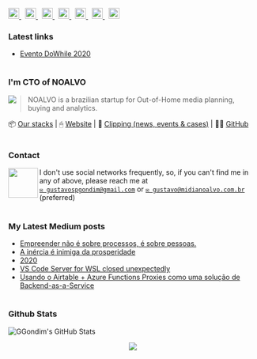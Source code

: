 <p align="left">
  <a href="http://www.linkedin.com/in/gustavogondim">
    <img alt="" width="22px" src="https://cdn.jsdelivr.net/npm/simple-icons@v3/icons/linkedin.svg" />
  </a>
  &nbsp;
  <a href="https://twitter.com/ggondim">
    <img alt="" width="22px" src="https://cdn.jsdelivr.net/npm/simple-icons@v3/icons/twitter.svg" />
  </a>
  &nbsp;
  <a href="https://medium.com/@ggondim">
    <img alt="" width="22px" src="https://cdn.jsdelivr.net/npm/simple-icons@v3/icons/medium.svg" />
  </a>
  &nbsp;
  <a href="https://facebook.com/ggondim">
    <img alt="" width="22px" src="https://cdn.jsdelivr.net/npm/simple-icons@v3/icons/facebook.svg" />
  </a>
  &nbsp;
  <a href="https://instagram.com/gondimgustavo">
    <img alt="" width="22px" src="https://cdn.jsdelivr.net/npm/simple-icons@v3/icons/instagram.svg" />
  </a>
  &nbsp;
  <a href="skype:gustavospgondim">
    <img alt="" width="22px" src="https://cdn.jsdelivr.net/npm/simple-icons@v3/icons/skype.svg" />
  </a>
  &nbsp;
  <a href="steam:ggondim">
    <img alt="" width="22px" src="https://unpkg.com/simple-icons@3.4.0/icons/steam.svg" />
  </a>
</p>

### Latest links

- [Evento DoWhile 2020](https://dowhile.rocketseat.com.br/inscricao/convite/ggondim)

#

### I'm CTO of NOALVO

<img src="https://avatars0.githubusercontent.com/u/25652394?s=70&v=4" align="left" />

> NOALVO is a brazilian startup for Out-of-Home media planning, buying and analytics.

📦 [Our stacks](https://stackshare.io/companies/noalvo#tech-stacks) | 🖱 [Website](https://midianoalvo.com.br) | 📎 [Clipping (news, events & cases)](http://bit.ly/clipping-noalvo) | 🐱‍👤 [GitHub](https://github.com/noalvo)

#

### Contact

<img src="https://raw.githubusercontent.com/iampavangandhi/iampavangandhi/master/gifs/Hi.gif" width="60px" align="left">

I don't use social networks frequently, so, if you can't find me in any of above, please reach me at
<br/>[`✉ gustavospgondim@gmail.com`](mailto:gustavospgondim@gmail.com) or [`✉ gustavo@midianoalvo.com.br`](mailto:gustavo@midianoalvo.com.br) (preferred)

#

### My Latest Medium posts

<!--START_SECTION:feed-->
* [Empreender não é sobre processos, é sobre pessoas.](https:&#x2F;&#x2F;medium.com&#x2F;@ggondim&#x2F;empreender-n%C3%A3o-%C3%A9-sobre-processos-%C3%A9-sobre-pessoas-f7cf10c69ac7?source&#x3D;rss-1b3207baaabe------2)
* [A inércia é inimiga da prosperidade](https:&#x2F;&#x2F;medium.com&#x2F;@ggondim&#x2F;a-in%C3%A9rcia-%C3%A9-inimiga-da-prosperidade-e82cca3fc3fc?source&#x3D;rss-1b3207baaabe------2)
* [2020](https:&#x2F;&#x2F;medium.com&#x2F;@ggondim&#x2F;2020-364cd7cb4e3e?source&#x3D;rss-1b3207baaabe------2)
* [VS Code Server for WSL closed unexpectedly](https:&#x2F;&#x2F;medium.com&#x2F;@ggondim&#x2F;vs-code-server-for-wsl-closed-unexpectedly-8672b28cc11f?source&#x3D;rss-1b3207baaabe------2)
* [Usando o Airtable + Azure Functions Proxies como uma solução de Backend-as-a-Service](https:&#x2F;&#x2F;medium.com&#x2F;engenharia-noalvo&#x2F;usando-o-airtable-azure-functions-proxies-como-uma-solu%C3%A7%C3%A3o-de-backend-as-a-service-b7c3e5934117?source&#x3D;rss-1b3207baaabe------2)
<!--END_SECTION:feed-->

#

### Github Stats

![GGondim's GitHub Stats](https://github-readme-stats.vercel.app/api?username=ggondim&show_icons=true)


<!-- TODO: https://github.com/JasonEtco/readme-box -->
<!-- TODO: https://github.com/athul/waka-readme -->
<!-- TODO: https://github.com/JasonEtco/readme-box -->

<p align="center"><img src="https://raw.githubusercontent.com/saadeghi/saadeghi/master/dino.gif" /></p>

